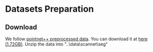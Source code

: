 # Datasets Preparation

## Download
We follow [pointnet++ preprocessed data](https://github.com/charlesq34/pointnet2/tree/master/scannet). 
You can download it at [here (1.72GB)](https://shapenet.cs.stanford.edu/media/scannet_data_pointnet2.zip).
Unzip the data into "..\data\scannet\seg"

